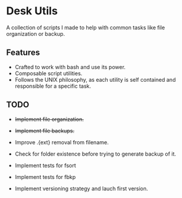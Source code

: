 # Desk Utils

A collection of scripts I made to help with common tasks like file organization or backup.

## Features
- Crafted to work with bash and use its power.
- Composable script utilities.
- Follows the UNIX philosophy, as each utility is self contained and responsible for a specific task.

## TODO

<ul>
    <li>
        <p>
            <s>Implement file organization.</s>
        </p>
    </li>
    <li>
        <p>
            <s>Implement file backups.</s>
        </p>
    </li>
    <li>
        <p>Improve .{ext} removal from filename.</p>
    </li>
    <li>
        <p>Check for folder existence before trying to generate backup of it.</p>
    </li>
    <li>
        <p>Implement tests for fsort</p>
    </li>
    <li>
        <p>Implement tests for fbkp</p>
    </li>
    <li>
        <p>Implement versioning strategy and lauch first version.</p>
    </li>
</ul>

